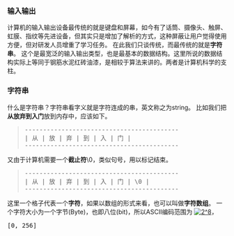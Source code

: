 ### 输入输出
计算机的输入输出设备最传统的就是键盘和屏幕，如今有了话筒、摄像头、触屏、虹膜、指纹等先进设备，但其实只是增加了解析的方式，这种屏蔽让用户觉得使用方便，但对研发人员增重了学习任务。
在此我们只谈传统，而最传统的就是<strong>字符串</strong>。
这个是最宽泛的输入输出类型，也是最基本的数据结构。这里所说的数据结构实际上等同于钢筋水泥红砖油漆，是相较于算法来讲的。两者是计算机科学的支柱。

### 字符串
什么是字符串？字符串看字义就是字符连成的串，英文称之为string。
比如我们把<strong>从放弃到入门</strong>放到内存中，应该如下。
<BLOCKQUOTE><PRE>
------------------------------------------
| 从 | 放 | 弃 | 到 | 入 | 门 |
------------------------------------------
</PRE></BLOCKQUOTE>
又由于计算机需要一个<strong>截止符</strong>\0，类似句号，用以标记结束。
<BLOCKQUOTE><PRE>
------------------------------------------
| 从 | 放 | 弃 | 到 | 入 | 门 | \0 |
------------------------------------------
</PRE></BLOCKQUOTE>
这里一个格子代表一个<strong>字符</strong>，如果以数组的形式来看，也可以叫做<strong>字符数组</strong>。
一个字符大小为一个字节(Byte)，也即八位(bit)，所以ASCII编码范围为
<a href="https://www.codecogs.com/eqnedit.php?latex=2^8" target="_blank"><img src="https://latex.codecogs.com/gif.latex?2^8" title="2^8" /></a>，
<pre xml:lang="latex">[0, 256]</pre>

